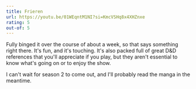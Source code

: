 ```yaml
---
title: Frieren
url: https://youtu.be/01WEqntM1NI?si=KmcVSHq8x4XHZnxe
rating: 5
out-of: 5
---
```


Fully binged it over the course of about a week, so that says something right there. It's fun, and it's touching. It's also packed full of great D&D references that you'll appreciate if you play, but they aren't essential to know what's going on or to enjoy the show.

I can't wait for season 2 to come out, and I'll probably read the manga in the meantime.